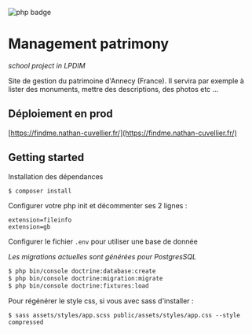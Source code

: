 ![php badge](https://img.shields.io/badge/php-%3E%3D%208.0-blue)

# Management patrimony

_school project in LPDIM_

Site de gestion du patrimoine d'Annecy (France).
Il servira par exemple à lister des monuments, mettre des descriptions, des photos etc ...

## Déploiement en prod
[https://findme.nathan-cuvellier.fr/](https://findme.nathan-cuvellier.fr/)

## Getting started

Installation des dépendances
```sh
$ composer install
```
Configurer votre php init et décommenter ses 2 lignes :
```
extension=fileinfo
extension=gb
```
Configurer le fichier `.env` pour utiliser une base de donnée

*Les migrations actuelles sont générées pour PostgresSQL*
```sh
$ php bin/console doctrine:database:create
$ php bin/console doctrine:migration:migrate
$ php bin/console doctrine:fixtures:load
```

Pour régénérer le style css, si vous avec sass d'installer :
```
$ sass assets/styles/app.scss public/assets/styles/app.css --style compressed 
```


